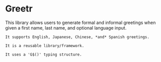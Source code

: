 # Greetr

This library allows users to generate formal and informal greetings when given a
first name, last name, and optional language input.

    It supports English, Japanese, Chinese, *and* Spanish greetings.

    It is a reusable library/framework.

    It uses a 'G$()' typing structure.
